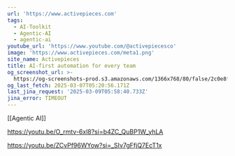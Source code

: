 ```yaml
---
url: 'https://www.activepieces.com'
tags:
  - AI-Toolkit
  - Agentic-AI
  - agentic-ai
youtube_url: 'https://www.youtube.com/@activepiecesco'
image: 'https://www.activepieces.com/meta1.png'
site_name: Activepieces
title: AI-first automation for every team
og_screenshot_url: >-
  https://og-screenshots-prod.s3.amazonaws.com/1366x768/80/false/2c0e8fad4caa3532f8f3fc771cd1b8c9c00032163d8f8f18ab9155f083d53d6e.jpeg
og_last_fetch: 2025-03-07T05:20:56.171Z
last_jina_request: '2025-03-09T05:58:40.733Z'
jina_error: TIMEOUT
---
```

[[Agentic AI]]

https://youtu.be/O_rmtv-6xl8?si=b4ZC_QuBP1W_yhLA

https://youtu.be/ZCvPf96WYow?si=_SIv7gFfjQ7EcT1x
